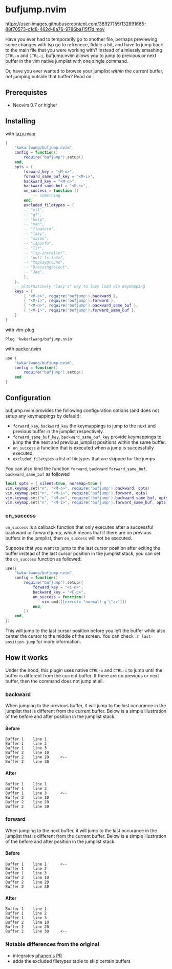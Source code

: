 # bufjump.nvim

https://user-images.githubusercontent.com/38927155/132891665-88f70573-c1d8-462d-8a76-9786ba115f7d.mov

Have you ever had to temporarily go to another file, perhaps previewing some changes with lsp go to refrenece, fiddle a bit, and have to jump back to the main file that you were working with? Instead of aimlessly smashing `CTRL-o` and `CTRL-i`, bufjump.nvim allows you to jump to previous or next buffer in the vim native jumplist with one single command.

Or, have you ever wanted to browse your jumplist _within_ the current buffer, _not_ jumping outside that buffer? Read on.

## Prerequistes

- Neovim 0.7 or higher

## Installing
with [lazy.nvim](https://github.com/folke/lazy.nvim)

```lua
{
    "kwkarlwang/bufjump.nvim",
    config = function()
        require("bufjump").setup()
    end,
    opts = {
        forward_key = "<M-o>",
        forward_same_buf_key = "<M-i>",
        backward_key = "<M-o>",
        backward_same_buf = "<M-i>",
        on_success = function ()
            -- something
        end,
        excluded_filetypes = {
        -- "oil",
        -- "qf",
        -- "help",
        -- "man",
        -- "floaterm",
        -- "lazy",
        -- "mason",
        -- "lspinfo",
        -- "lir",
        -- "lsp-installer",
        -- "null-ls-info",
        -- "tsplayground",
        -- "DressingSelect",
        -- "Jaq",
        },
    },
    -- alternatively "lazy's" way to lazy load via keymapping
    keys = {
        { "<M-o>", require('bufjump').backward },
        { "<M-i>", require('bufjump').forward },
        { "<M-o>", require('bufjump').backward_same_buf },
        { "<M-i>", require('bufjump').forward_same_buf },
    }
}

```

with [vim-plug](https://github.com/junegunn/vim-plug)

```viml
Plug 'kwkarlwang/bufjump.nvim'
```

with [packer.nvim](https://github.com/wbthomason/packer.nvim)

```lua
use {
    "kwkarlwang/bufjump.nvim",
    config = function()
        require("bufjump").setup()
    end
}
```

## Configuration

bufjump.nvim provides the following configuration options (and does not setup any keymappings by default):

- `forward_key`, `backward_key` the keymappings to jump to the next and previous
  buffer in the jumplist respectively.
- `forward_same_buf_key`, `backward_same_buf_key` provide keymappings to jump the the
  next and previous jumplist positions within the same buffer.
- `on_success` a function that is executed when a jump is successfully executed.
- `excluded_filetypes` a list of filetypes that are skipped for the jumps


You can also bind the function `forward`, `backward` `forward_same_buf`, `backward_same_buf` as followed

```lua
local opts = { silent=true, noremap=true }
vim.keymap.set("n", "<M-o>", require('bufjump').backward, opts)
vim.keymap.set("n", "<M-i>", require('bufjump').forward, opts)
vim.keymap.set("n", "<M-o>", require('bufjump').backward_same_buf, opts)
vim.keymap.set("n", "<M-i>", require('bufjump').forward_same_buf, opts)
```

### on_success

`on_success` is a callback function that only executes after a successful backward or forward jump, which means that if there are no previous buffers in the jumplist, then `on_success` will not be executed.

Suppose that you want to jump to the last cursor position after exiting the buffer instead of the last cursor position in the jumplist stack, you can set the `on_success` function as followed:

```lua
use({
    "kwkarlwang/bufjump.nvim",
    config = function()
        require("bufjump").setup({
            forward_key = "<C-n>",
            backward_key = "<C-p>",
            on_success = function()
                vim.cmd([[execute "normal! g`\"zz"]])
            end,
        })
    end,
})

```

This will jump to the last cursor position before you left the buffer while also center the cursor to the middle of the screen. You can check `:h last-position-jump` for more information.

## How it works

Under the hood, this plugin uses native `CTRL-o` and `CTRL-i` to jump until the buffer is different from the current buffer. If there are no previous or next buffer, then the command does not jump at all.

### backward

When jumping to the previous buffer, it will jump to the last occurance in the jumplist that is different from the current buffer. Below is a simple illustration of the before and after position in the jumplist stack.

#### Before

```
Buffer 1    line 1
Buffer 1    line 2
Buffer 1    line 3
Buffer 2    line 10
Buffer 2    line 20     <--
Buffer 2    line 30
```

#### After

```
Buffer 1    line 1
Buffer 1    line 2
Buffer 1    line 3      <--
Buffer 2    line 10
Buffer 2    line 20
Buffer 2    line 30
```

### forward

When jumping to the next buffer, it will jump to the last occurance in the jumplist that is different from the current buffer. Below is a simple illustration of the before and after position in the jumplist stack.

#### Before

```
Buffer 1    line 1      <--
Buffer 1    line 2
Buffer 1    line 3
Buffer 2    line 10
Buffer 2    line 20
Buffer 2    line 30
```

#### After

```
Buffer 1    line 1
Buffer 1    line 2
Buffer 1    line 3
Buffer 2    line 10
Buffer 2    line 20
Buffer 2    line 30     <--
```

### Notable differences from the original
- integrates [phanen's](https://github.com/phanen) [PR](https://github.com/kwkarlwang/bufjump.nvim/pull/5)
- adds the excluded filetypes table to skip certain buffers

